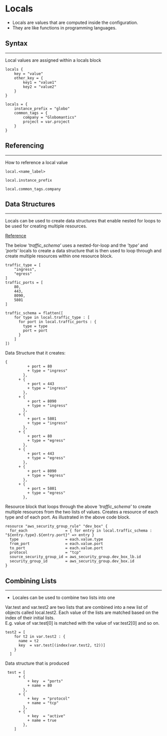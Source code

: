 # Locals
- Locals are values that are computed inside the configuration.
- They are like functions in programming languages. 

## Syntax
---
Local values are assigned within a locals block
```
locals {
    key = "value"
    other_key = {
        key1 = "value1"
        key2 = "value2"
    }
}

locals = {
    instance_prefix = "globo"
    common_tags = {
        company = "Globomantics"
        project = var.project
    }
}
```

## Referencing 
---
How to reference a local value
```
local.<name_label>

local.instance_prefix

local.common_tags.company
```

## Data Structures
---
Locals can be used to create data structures that enable nested for loops to be used for creating multiple resources. <br />

[Reference](https://www.daveperrett.com/articles/2021/08/19/nested-for-each-with-terraform/)

The below *'traffic_schema'* uses a nested-for-loop and the *'type'* and *'ports'* locals to create a data structure that is then used to loop through and create multiple resources within one resource block.
```
traffic_type = [
    "ingress",
    "egress"
]
traffic_ports = [
    80,
    443,
    8090,
    5801
]

traffic_schema = flatten([
    for type in local.traffic_type : [
      for port in local.traffic_ports : {
        type = type
        port = port
      }
    ]
])
```
Data Structure that it creates: 
```
{
          + port = 80
          + type = "ingress"
        },
      + {
          + port = 443
          + type = "ingress"
        },
      + {
          + port = 8090
          + type = "ingress"
        },
      + {
          + port = 5801
          + type = "ingress"
        },
      + {
          + port = 80
          + type = "egress"
        },
      + {
          + port = 443
          + type = "egress"
        },
      + {
          + port = 8090
          + type = "egress"
        },
      + {
          + port = 5801
          + type = "egress"
        },
```

Resource block that loops through the above *'traffic_schema'* to create multiple resources from the two lists of values.
Creates a resource of each type and of each port. As illustrated in the above code block.
```
resource "aws_security_group_rule" "dev_box" {
  for_each                 = { for entry in local.traffic_schema : "${entry.type}.${entry.port}" => entry }
  type                     = each.value.type
  from_port                = each.value.port
  to_port                  = each.value.port
  protocol                 = "tcp"
  source_security_group_id = aws_security_group.dev_box_lb.id
  security_group_id        = aws_security_group.dev_box.id
}
```

## Combining Lists
---
- Locales can be used to combine two lists into one

Var.test and var.test2 are two lists that are combined into a new list of objects called local.test2. Each value of the lists are matched based on the index of their initial lists. <br />
E.g. value of var.test[0] is matched with the value of var.test2[0] and so on.

```
test2 = [
    for t2 in var.test2 : {
      name = t2
      key  = var.test[(index(var.test2, t2))]
    }
  ]
```
Data structure that is produced
```
 test = [
      + {
          + key  = "ports"
          + name = 80
        },
      + {
          + key  = "protocol"
          + name = "tcp"
        },
      + {
          + key  = "active"
          + name = true
        },
    ]
```
